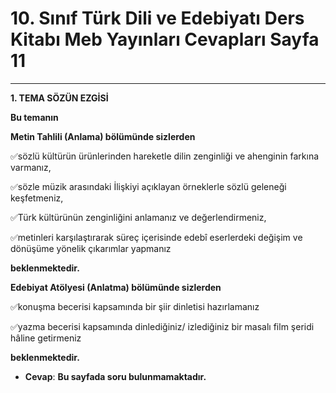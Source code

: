 # 10. Sınıf Türk Dili ve Edebiyatı Ders Kitabı Meb Yayınları Cevapları Sayfa 11

---

**1. TEMA SÖZÜN EZGİSİ**

**Bu temanın**

**Metin Tahlili (Anlama) bölümünde sizlerden**

 ✅sözlü kültürün ürünlerinden hareketle dilin zenginliği ve ahenginin farkına varmanız,

 ✅sözle müzik arasındaki İlişkiyi açıklayan örneklerle sözlü geleneği keşfetmeniz,

 ✅Türk kültürünün zenginliğini anlamanız ve değerlendirmeniz,

 ✅metinleri karşılaştırarak süreç içerisinde edebî eserlerdeki değişim ve dönüşüme yönelik çıkarımlar yapmanız

**beklenmektedir.**

**Edebiyat Atölyesi (Anlatma) bölümünde sizlerden**

 ✅konuşma becerisi kapsamında bir şiir dinletisi hazırlamanız

 ✅yazma becerisi kapsamında dinlediğiniz/ izlediğiniz bir masalı film şeridi hâline getirmeniz

**beklenmektedir.**

-   **Cevap**: **Bu sayfada soru bulunmamaktadır.**